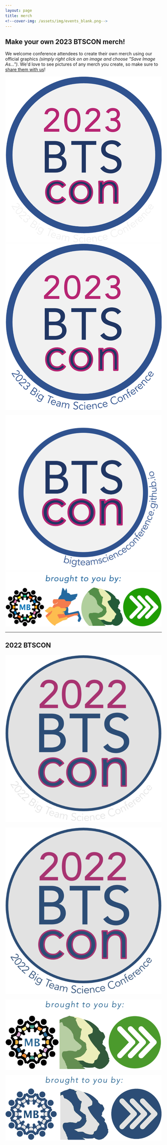 ```yaml
---
layout: page
title: merch
<!--cover-img: /assets/img/events_blank.png-->
---
```


## Make your own 2023 BTSCON merch! 

We welcome conference attendees to create their own merch using our official graphics *(simply right click on an image and choose "Save Image As...")*. We'd love to see pictures of any merch you create, so make sure to [share them with us](mailto:bigteamscienceconference@gmail.com)!
<br>

<section>
  <div class="container">
    <div class="row">
      <div class="col-sm-5">
        <img src="/assets/img/BTSCON23_merch_darkbg.png" alt="2023 BTSCON graphic for dark backgrounds">
      </div>
      <div class="col-sm-5">
        <img src="/assets/img/BTSCON23_merch_lightbg.png" alt="2023 BTSCON graphic for dark backgrounds">
      </div>
    </div>
    <div class="row">
      <div class="col-sm-12">
        <p>   </p>
      </div>
    </div>
    <div class="row">
      <div class="col-sm-5">
        <img src="/assets/img/BTSCON_merch_logo.png" alt="BTSCON logo with website">
      </div>
      <div class="col-sm-5">
        <img src="/assets/img/2023sponsors.png" alt="BTSCON sponsor organizations graphic">
      </div>
    </div>
  </div>
</section>



***
## 2022 BTSCON 

<section>
  <div class="container">
    <div class="row">
      <div class="col-sm-5">
        <img src="/assets/img/BTSCON_merch_darkbg.png" alt="BTSCON graphic for dark backgrounds">
      </div>
      <div class="col-sm-2">
        <p>   </p>
      </div>
      <div class="col-sm-5">
        <img src="/assets/img/BTSCON_merch_lightbg.png" alt="BTSCON graphic for dark backgrounds">
      </div>
    </div>
    <div class="row">
      <div class="col-sm-12">
        <p>   </p>
      </div>
    </div>
    <div class="row">
      <div class="col-sm-5">
        <img src="/assets/img/BTSCON_merch_logosColor.png" alt="BTSCON graphic for dark backgrounds">
      </div>
      <div class="col-sm-2">
        <p>   </p>
      </div>
      <div class="col-sm-5">
        <img src="/assets/img/BTSCON_merch_logosBlueGray.png" alt="BTSCON graphic for dark backgrounds">
      </div>
    </div>
  </div>
</section>

